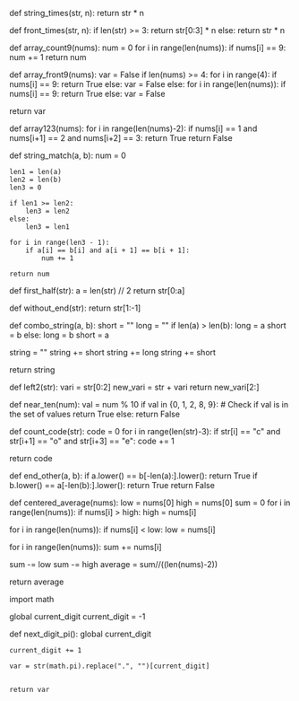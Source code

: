 
def string_times(str, n):
  return str * n

def front_times(str, n):
  if len(str) >= 3:
    return str[0:3] * n
  else:
    return str * n

def array_count9(nums):
  num = 0
  for i in range(len(nums)):
    if nums[i] == 9:
      num += 1
  return num

def array_front9(nums):
  var = False
  if len(nums) >= 4:
    for i in range(4):
      if nums[i] == 9:
        return True
      else:
         var = False
  else:
    for i in range(len(nums)):
      if nums[i] == 9:
        return True
      else:
        var = False

  return var

def array123(nums):
    for i in range(len(nums)-2):
        if nums[i] == 1 and nums[i+1] == 2 and nums[i+2] == 3:
            return True
    return False


def string_match(a, b):
    num = 0

    len1 = len(a)
    len2 = len(b)
    len3 = 0

    if len1 >= len2:
        len3 = len2
    else:
        len3 = len1

    for i in range(len3 - 1):
        if a[i] == b[i] and a[i + 1] == b[i + 1]:
            num += 1

    return num


def first_half(str):
  a = len(str) // 2
  return str[0:a]


def without_end(str):
  return str[1:-1]


def combo_string(a, b):
  short = ""
  long = ""
  if len(a) > len(b):
    long = a
    short = b
  else:
    long = b
    short = a

  string = ""
  string += short
  string += long
  string += short

  return string


def left2(str):
  vari = str[0:2]
  new_vari = str + vari
  return new_vari[2:]


def near_ten(num):
    val = num % 10
    if val in {0, 1, 2, 8, 9}:  # Check if val is in the set of values
        return True
    else:
        return False

def count_code(str):
  code = 0
  for i in range(len(str)-3):
    if str[i] == "c" and str[i+1] == "o" and str[i+3] == "e":
      code += 1

  return code

def end_other(a, b):
    if a.lower() == b[-len(a):].lower():
        return True
    if b.lower() == a[-len(b):].lower():
        return True
    return False

def centered_average(nums):
  low = nums[0]
  high = nums[0]
  sum = 0
  for i in range(len(nums)):
    if nums[i] > high:
      high = nums[i]

  for i in range(len(nums)):
    if nums[i] < low:
      low = nums[i]


  for i in range(len(nums)):
    sum += nums[i]

  sum -= low
  sum -= high
  average = sum//((len(nums)-2))

  return average


import math

global current_digit
current_digit = -1

def next_digit_pi():
    global current_digit

    current_digit += 1

    var = str(math.pi).replace(".", "")[current_digit]


    return var
